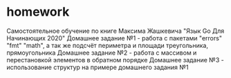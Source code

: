# homework
Самостоятельное обучение по книге Максима Жашкевича "Язык Go Для Начинающих 2020" 
Домашнее задание №1 - работа с пакетами "errors" "fmt" "math", а так же подсчёт периметра и площади треугольника, прямоугольника
Домашнее задание №2 - работа с массивом и перестановкой элементов в обратном порядке
Домашнее задание №3 - использование структур на примере домашнего задания №1
